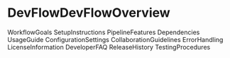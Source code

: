 # DevFlowDevFlowOverview
WorkflowGoals
SetupInstructions
PipelineFeatures
Dependencies
UsageGuide
ConfigurationSettings
CollaborationGuidelines
ErrorHandling
LicenseInformation
DeveloperFAQ
ReleaseHistory
TestingProcedures
